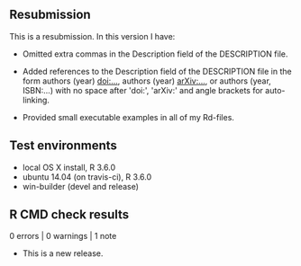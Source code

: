 ## Resubmission
This is a resubmission. In this version I have:

* Omitted extra commas in the Description field of the DESCRIPTION file.

* Added references to the Description field of the DESCRIPTION file in the form authors (year) <doi:...>, authors (year) <arXiv:...>, or authors (year, ISBN:...) with no space after 'doi:', 'arXiv:' and angle brackets for auto-linking.

* Provided small executable examples in all of my Rd-files.
  
## Test environments
* local OS X install, R 3.6.0
* ubuntu 14.04 (on travis-ci), R 3.6.0
* win-builder (devel and release)

## R CMD check results

0 errors | 0 warnings | 1 note

* This is a new release.
